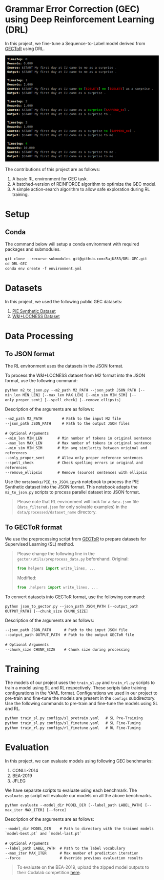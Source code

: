 # Grammar Error Correction (GEC) using Deep Reinforcement Learning (DRL) 
In this project, we fine-tune a Sequence-to-Label model derived from [GECToR](https://github.com/grammarly/gector) using DRL.

![Rendering of GEC environment](extras/episode_render.png)

The contributions of this project are as follows:
1. A basic RL environment for GEC task.
2. A batched-version of REINFORCE algorithm to optimize the GEC model.
3. A simple action-search algorithm to allow safe exploration during RL training.

# Setup

## Conda
The command below will setup a conda environment with required packages and submodules. 
```commandline
git clone --recurse-submodules git@github.com:RajK853/DRL-GEC.git
cd DRL-GEC
conda env create -f environment.yml
```

# Datasets
In this project, we used the following public GEC datasets:
1. [PIE Synthetic Dataset](https://github.com/awasthiabhijeet/PIE/tree/master/errorify)
2. [W\&I+LOCNESS Dataset](https://www.cl.cam.ac.uk/research/nl/bea2019st/#data)

# Data Processing

## To JSON format
The RL environment uses the datasets in the JSON format.

To process the W\&I+LOCNESS dataset from M2 format into the JSON format, use the following command:
```commandline
python m2_to_json.py --m2_path M2_PATH --json_path JSON_PATH [--min_len MIN_LEN] [--max_len MAX_LEN] [--min_sim MIN_SIM] [--only_proper_sent] [--spell_check] [--remove_ellipsis]
````
Description of the arguments are as follows:
```
--m2_path M2_PATH         # Path to the input M2 file
--json_path JSON_PATH     # Path to the output JSON files

# Optional Arguments
--min_len MIN_LEN       # Min number of tokens in original sentence
--max_len MAX_LEN       # Max number of tokens in original sentence
--min_sim MIN_SIM       # Min avg similarity between original and references
--only_proper_sent      # Allow only proper reference sentences
--spell_check           # Check spelling errors in original and references
--remove_ellipsis       # Remove (source) sentences with ellipsis
```

Use the `notebooks/PIE_to_JSON.ipynb` notebook to process the PIE Synthetic dataset into the JSON format.
This notebook adapts the `m2_to_json.py` scripts to process parallel dataset into JSON format.

> Please note that RL environment will look for a `data.json` file (`data_filtered.json` for only solvable examples) in the `data/processed/dataset_name` directory.

## To GECToR format

We use the preprocessing script from [GECToR](https://github.com/grammarly/gector) to prepare datasets
for Supervised Learning (SL) method.

> Please change the following line in the `gector/utils/preprocess_data.py` beforehand.
> Original: 
> ```python
> from helpers import write_lines, ...
> ```
> Modified: 
> ```python
> from .helpers import write_lines, ...
> ```

To convert datasets into GECToR format, use the following command:
```commandline
python json_to_gector.py --json_path JSON_PATH [--output_path OUTPUT_PATH] [--chunk_size CHUNK_SIZE]
```
Description of the arguments are as follows:
```
--json_path JSON_PATH      # Path to the input JSON file
--output_path OUTPUT_PATH  # Path to the output GECToR file

# Optional Arguments
--chunk_size CHUNK_SIZE    # Chunk size during processing
```

# Training
The models of our project uses the `train_sl.py` and `train_rl.py` scripts to train a model using SL and RL respectively.
These scripts take training configurations in the YAML format. Configurations we used in our project to pre-train and fine-tune the models
are present in the `configs` subdirectory. Use the following commands to pre-train and fine-tune the models using SL and RL.

```commandline
python train_sl.py configs/sl_pretrain.yaml   # SL Pre-Training
python train_sl.py configs/sl_finetune.yaml   # SL Fine-Tuning
python train_rl.py configs/rl_finetune.yaml   # RL Fine-Tuning
```

# Evaluation
In this project, we can evaluate models using following GEC benchmarks:
1. CONLL-2014
2. BEA-2019
3. JFLEG

We have separate scripts to evaluate using each benchmark. 
The `evaluate.py` script will evaluate our models on all the above benchmarks.
```commandline
python evaluate --model_dir MODEL_DIR [--label_path LABEL_PATH] [--max_iter MAX_ITER] [--force]
```
Description of the arguments are as follows:
```
--model_dir MODEL_DIR    # Path to directory with the trained models `model-best.pt` and `model-last.pt`

# Optional Arguments
--label_path LABEL_PATH  # Path to the label vocabulary
--max_iter MAX_ITER      # Max number of prediction iteration
--force                  # Override previous evaluation results
```
> To evaluate on the BEA-2019, upload the zipped model outputs to their Codalab competition [here](https://codalab.lisn.upsaclay.fr/competitions/4057). 
